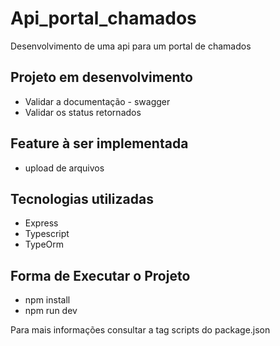 
<h1> Api_portal_chamados </h1>

<p>
    Desenvolvimento de uma api para um portal de chamados
</p>

<h2>Projeto em desenvolvimento </h2>
<ul>
    <li>
        Validar a documentação - swagger
    </li>
    <li>
        Validar os status retornados
    </li>
</ul>

<h2>Feature à ser implementada</h2>
<ul>
    <li>
        upload de arquivos
    </li>
</ul>

<h2>Tecnologias utilizadas</h2>

<ul>
    <li>
        Express
    </li>
    <li>
        Typescript
    </li>
    <li>
        TypeOrm
    </li>
</ul>

<h2> Forma de Executar o Projeto</h2>
<ul>
    <li>
        npm install
    </li>
    <li>
        npm run dev
    </li>
</ul>
<p>Para mais informações consultar a tag scripts do package.json</p>
